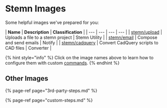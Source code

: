 # Stemn Images

Some helpful images we've prepared for you:

| **Name** | **Description** | **Classification** |
| --- | --- | --- | --- |
| [stemn/upload](https://hub.docker.com/r/stemn/upload/) | Uploads a file to a stemn project | Stemn Utility |
| [stemn/email](https://hub.docker.com/r/stemn/email/) | Compose and send emails | Notify |
| [stemn/cadquery](https://hub.docker.com/r/stemn/cadquery/) | Convert CadQuery scripts to CAD files | Converter |

{% hint style="info" %}
Click on the image names above to learn how to configure them with custom [commands](../../pipeline-step-command.md).
{% endhint %}

## Other Images

{% page-ref page="3rd-party-steps.md" %}

{% page-ref page="custom-steps.md" %}




